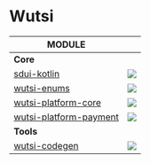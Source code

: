 # Wutsi

| MODULE                                                |                                                                                                                                                                                                              |
|-------------------------------------------------------|--------------------------------------------------------------------------------------------------------------------------------------------------------------------------------------------------------------|
| **Core**                                              |
| [sdui-kotlin](libs/sdui-kotlin)                       | [![](https://github.com/wutsi/wutsi-mono/actions/workflows/libs-sdui-kotlin-master.yml/badge.svg)](https://github.com/wutsi/wutsi-mono/actions/workflows/libs-sdui-kotlin-master.yml)                        |
| [wutsi-enums](libs/wutsi-enums)                       | [![](https://github.com/wutsi/wutsi-mono/actions/workflows/libs-wutsi-enums-master.yml/badge.svg)](https://github.com/wutsi/wutsi-mono/actions/workflows/libs-wutsi-enums-master.yml)                        |
| [wutsi-platform-core](libs/wutsi-platform-core)       | [![](https://github.com/wutsi/wutsi-mono/actions/workflows/libs-wutsi-platform-core-master.yml/badge.svg)](https://github.com/wutsi/wutsi-mono/actions/workflows/libs-wutsi-platform-core-master.yml)        |
| [wutsi-platform-payment](libs/wutsi-platform-payment) | [![](https://github.com/wutsi/wutsi-mono/actions/workflows/libs-wutsi-platform-payment-master.yml/badge.svg)](https://github.com/wutsi/wutsi-mono/actions/workflows/libs-wutsi-platform-payment-master.yml)  |
| **Tools**                                             |
| [wutsi-codegen](tools/wutsi-codegen)                  | [![](https://github.com/wutsi/wutsi-mono/actions/workflows/tools-wutsi-codegen-master.yml/badge.svg)](https://github.com/wutsi/wutsi-mono/actions/workflows/tools-wutsi-codegen-master.yml)                  |
